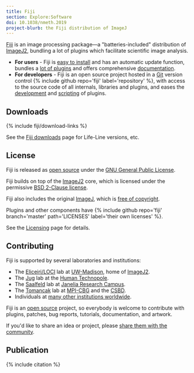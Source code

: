 ```yaml
---
title: Fiji
section: Explore:Software
doi: 10.1038/nmeth.2019
project-blurb: the Fiji distribution of ImageJ
---
```


[Fiji](https://fiji.sc/) is an image processing package—a "batteries-included" distribution of [ImageJ2](/software/imagej2), bundling a lot of plugins which facilitate scientific image analysis.

-   **For users** - Fiji is [easy to install](/software/fiji/downloads) and has an automatic update function, bundles a [lot of plugins](/list-of-extensions) and offers comprehensive [documentation](/learn).
-   **For developers** - Fiji is an open source project hosted in a [Git](/develop/git) version control {% include github repo='fiji' label='repository' %}, with access to the source code of all internals, libraries and plugins, and eases the [development](/develop) and [scripting](/scripting) of plugins.

## Downloads

{% include fiji/download-links %}

See the [Fiji downloads](/software/fiji/downloads) page for Life-Line versions, etc.

## License

Fiji is released as [open source](/licensing/open-source) under the [GNU General Public License](/licensing/gpl).

Fiji builds on top of the [ImageJ2](/software/imagej2) core, which is licensed under the permissive [BSD 2-Clause license](/licensing/bsd).

Fiji also includes the original [ImageJ](/software/imagej), which is [free of copyright](/licensing/public-domain).

Plugins and other components have {% include github repo='fiji' branch='master' path='LICENSES' label='their own licenses' %}.

See the [Licensing](/licensing) page for details.

## Contributing

Fiji is supported by several laboratories and institutions:

-   The [Eliceiri/LOCI](/orgs/loci) lab at [UW-Madison](https://wisc.edu/), home of [ImageJ2](/software/imagej2).
-   The [Jug](/people/fjug) lab at the [Human Technopole](/orgs/human-technopole).
-   The [Saalfeld](/people/axtimwalde) lab at [Janelia Research Campus](/orgs/janelia).
-   The [Tomancak](/people/tomancak) lab at [MPI-CBG](/orgs/mpi-cbg) and the [CSBD](/orgs/csbd).
-   Individuals at [many other institutions worldwide](/people).

Fiji is an [open source](/licensing/open-source) project, so everybody is welcome to contribute with plugins, patches, bug reports, tutorials, documentation, and artwork.

If you'd like to share an idea or project, please [share them with the community](/discuss).

## Publication

{% include citation %}
